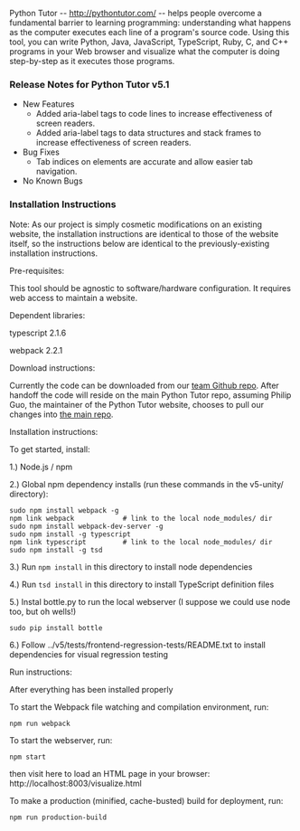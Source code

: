 Python Tutor -- http://pythontutor.com/ -- helps people overcome a fundamental barrier to learning programming: understanding what happens as the computer executes each line of a program's source code. Using this tool, you can write Python, Java, JavaScript, TypeScript, Ruby, C, and C++ programs in your Web browser and visualize what the computer is doing step-by-step as it executes those programs.


### Release Notes for Python Tutor v5.1

- New Features
  - Added aria-label tags to code lines to increase effectiveness of screen readers.
  - Added aria-label tags to data structures and stack frames to increase effectiveness of screen readers.
- Bug Fixes
  - Tab indices on elements are accurate and allow easier tab navigation.
- No Known Bugs


### Installation Instructions
Note: As our project is simply cosmetic modifications on an existing website, the installation instructions are identical to those of the website itself, so the instructions below are identical to the previously-existing installation instructions.


Pre-requisites:

This tool should be agnostic to software/hardware configuration. It requires web access to maintain a website.

Dependent libraries:

typescript 2.1.6

webpack 2.2.1

Download instructions:

Currently the code can be downloaded from our [team Github repo](https://github.com/Rephraim/junior-design). After handoff the code will reside on the main Python Tutor repo, assuming Philip Guo, the maintainer of the Python Tutor website, chooses to pull our changes into [the main repo](https://github.com/pgbovine/OnlinePythonTutor/).

Installation instructions:

To get started, install:

1.) Node.js / npm

2.) Global npm dependency installs (run these commands in the v5-unity/ directory):

```
sudo npm install webpack -g
npm link webpack            # link to the local node_modules/ dir
sudo npm install webpack-dev-server -g
sudo npm install -g typescript
npm link typescript         # link to the local node_modules/ dir
sudo npm install -g tsd
```

3.) Run `npm install` in this directory to install node dependencies

4.) Run `tsd install` in this directory to install TypeScript definition files

5.) Instal bottle.py to run the local webserver (I suppose we could use node too, but oh wells!)
```
sudo pip install bottle
```
6.) Follow ../v5/tests/frontend-regression-tests/README.txt to install
    dependencies for visual regression testing

Run instructions:

After everything has been installed properly

To start the Webpack file watching and compilation environment, run:
```
npm run webpack
```
To start the webserver, run:
```
npm start
```
then visit here to load an HTML page in your browser:
  http://localhost:8003/visualize.html

To make a production (minified, cache-busted) build for deployment, run:
```
npm run production-build
```

